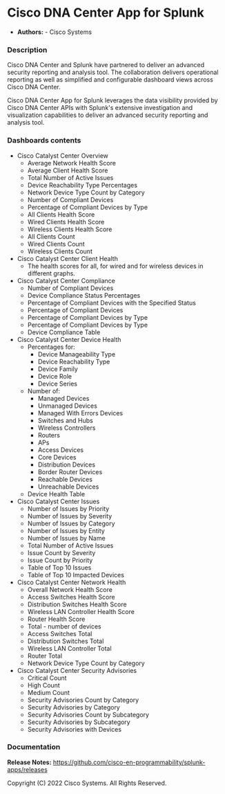 
Cisco DNA Center App for Splunk
===============================

* **Authors:** - Cisco Systems

### Description ###

Cisco DNA Center and Splunk have partnered to deliver an advanced
security reporting and analysis tool. The collaboration delivers
operational reporting as well as simplified and configurable dashboard
views across Cisco DNA Center.

Cisco DNA Center App for Splunk leverages the data visibility provided
by Cisco DNA Center APIs with Splunk's extensive investigation and visualization
capabilities to deliver an advanced security reporting and analysis tool.


### Dashboards contents ###

- Cisco Catalyst Center Overview
    * Average Network Health Score
    * Average Client Health Score
    * Total Number of Active Issues
    * Device Reachability Type Percentages
    * Network Device Type Count by Category
    * Number of Compliant Devices
    * Percentage of Compliant Devices by Type
    * All Clients Health Score
    * Wired Clients Health Score
    * Wireless Clients Health Score
    * All Clients Count
    * Wired Clients Count
    * Wireless Clients Count
- Cisco Catalyst Center Client Health
    * The health scores for all, for wired and for wireless devices in different graphs.
- Cisco Catalyst Center Compliance
    * Number of Compliant Devices
    * Device Compliance Status Percentages
    * Percentage of Compliant Devices with the Specified Status
    * Percentage of Compliant Devices
    * Percentage of Compliant Devices by Type
    * Percentage of Compliant Devices by Type
    * Device Compliance Table
- Cisco Catalyst Center Device Health
    * Percentages for:
        - Device Manageability Type
        - Device Reachability Type
        - Device Family
        - Device Role
        - Device Series
    * Number of:
        - Managed Devices
        - Unmanaged Devices
        - Managed With Errors Devices
        - Switches and Hubs
        - Wireless Controllers
        - Routers
        - APs
        - Access Devices
        - Core Devices
        - Distribution Devices
        - Border Router Devices
        - Reachable Devices
        - Unreachable Devices
    * Device Health Table
- Cisco Catalyst Center Issues
    * Number of Issues by Priority
    * Number of Issues by Severity
    * Number of Issues by Category
    * Number of Issues by Entity
    * Number of Issues by Name
    * Total Number of Active Issues
    * Issue Count by Severity
    * Issue Count by Priority
    * Table of Top 10 Issues
    * Table of Top 10 Impacted Devices
- Cisco Catalyst Center Network Health
    * Overall Network Health Score
    * Access Switches Health Score
    * Distribution Switches Health Score
    * Wireless LAN Controller Health Score
    * Router Health Score
    * Total - number of devices
    * Access Switches Total
    * Distribution Switches Total
    * Wireless LAN Controller Total
    * Router Total
    * Network Device Type Count by Category
- Cisco Catalyst Center Security Advisories
    * Critical Count
    * High Count
    * Medium Count
    * Security Advisories Count by Category
    * Security Advisories by Category
    * Security Advisories Count by Subcategory
    * Security Advisories by Subcategory
    * Security Advisories with Devices

### Documentation ###

**Release Notes:** https://github.com/cisco-en-programmability/splunk-apps/releases

Copyright (C) 2022 Cisco Systems. All Rights Reserved.
